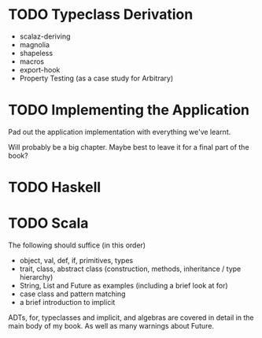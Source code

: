 
# TODO Typeclass Derivation

-   scalaz-deriving
-   magnolia
-   shapeless
-   macros
-   export-hook
-   Property Testing (as a case study for Arbitrary)


# TODO Implementing the Application

Pad out the application implementation with everything we've learnt.

Will probably be a big chapter. Maybe best to leave it for a final
part of the book?


# TODO Haskell


# TODO Scala

The following should suffice (in this order)

-   object, val, def, if, primitives, types
-   trait, class, abstract class (construction, methods, inheritance / type hierarchy)
-   String, List and Future as examples (including a brief look at for)
-   case class and pattern matching
-   a brief introduction to implicit

ADTs, for, typeclasses and implicit, and algebras are covered in detail in the main body of my book. As well as many warnings about Future.



